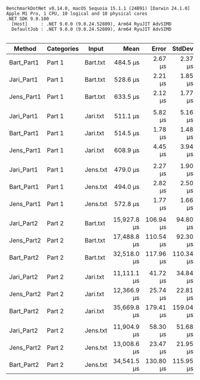 ```

BenchmarkDotNet v0.14.0, macOS Sequoia 15.1.1 (24B91) [Darwin 24.1.0]
Apple M1 Pro, 1 CPU, 10 logical and 10 physical cores
.NET SDK 9.0.100
  [Host]     : .NET 9.0.0 (9.0.24.52809), Arm64 RyuJIT AdvSIMD
  DefaultJob : .NET 9.0.0 (9.0.24.52809), Arm64 RyuJIT AdvSIMD


```
| Method     | Categories | Input    | Mean        | Error     | StdDev    | StdErr   | Min         | Q1          | Median      | Q3          | Max         | Op/s     | Allocated |
|----------- |----------- |--------- |------------:|----------:|----------:|---------:|------------:|------------:|------------:|------------:|------------:|---------:|----------:|
| Bart_Part1 | Part 1     | Bart.txt |    484.5 μs |   2.67 μs |   2.37 μs |  0.63 μs |    481.9 μs |    483.0 μs |    483.7 μs |    485.3 μs |    490.4 μs | 2,064.08 |         - |
| Jari_Part1 | Part 1     | Bart.txt |    528.6 μs |   2.21 μs |   1.85 μs |  0.51 μs |    525.4 μs |    527.7 μs |    528.1 μs |    529.8 μs |    532.2 μs | 1,891.95 |       1 B |
| Jens_Part1 | Part 1     | Bart.txt |    633.5 μs |   2.12 μs |   1.77 μs |  0.49 μs |    630.9 μs |    632.2 μs |    633.6 μs |    634.3 μs |    637.2 μs | 1,578.45 |       1 B |
|            |            |          |             |           |           |          |             |             |             |             |             |          |           |
| Jari_Part1 | Part 1     | Jari.txt |    511.1 μs |   5.82 μs |   5.16 μs |  1.38 μs |    506.2 μs |    507.2 μs |    510.0 μs |    511.4 μs |    523.0 μs | 1,956.52 |       1 B |
| Bart_Part1 | Part 1     | Jari.txt |    514.5 μs |   1.78 μs |   1.48 μs |  0.41 μs |    512.7 μs |    513.4 μs |    514.2 μs |    515.8 μs |    517.5 μs | 1,943.53 |       1 B |
| Jens_Part1 | Part 1     | Jari.txt |    608.9 μs |   4.45 μs |   3.94 μs |  1.05 μs |    604.8 μs |    606.0 μs |    607.8 μs |    611.3 μs |    619.2 μs | 1,642.23 |       1 B |
|            |            |          |             |           |           |          |             |             |             |             |             |          |           |
| Jari_Part1 | Part 1     | Jens.txt |    479.0 μs |   2.27 μs |   1.90 μs |  0.53 μs |    476.7 μs |    477.8 μs |    478.7 μs |    479.1 μs |    482.9 μs | 2,087.61 |         - |
| Bart_Part1 | Part 1     | Jens.txt |    494.0 μs |   2.82 μs |   2.50 μs |  0.67 μs |    490.7 μs |    492.7 μs |    492.8 μs |    495.0 μs |    499.0 μs | 2,024.49 |       1 B |
| Jens_Part1 | Part 1     | Jens.txt |    572.8 μs |   1.77 μs |   1.66 μs |  0.43 μs |    570.2 μs |    571.8 μs |    572.6 μs |    574.0 μs |    575.5 μs | 1,745.73 |       1 B |
|            |            |          |             |           |           |          |             |             |             |             |             |          |           |
| Jari_Part2 | Part 2     | Bart.txt | 15,927.8 μs | 106.94 μs |  94.80 μs | 25.34 μs | 15,828.4 μs | 15,866.4 μs | 15,882.2 μs | 15,987.2 μs | 16,148.2 μs |    62.78 |      23 B |
| Jens_Part2 | Part 2     | Bart.txt | 17,488.8 μs | 110.54 μs |  92.30 μs | 25.60 μs | 17,320.9 μs | 17,441.9 μs | 17,484.8 μs | 17,534.5 μs | 17,648.0 μs |    57.18 |      23 B |
| Bart_Part2 | Part 2     | Bart.txt | 32,518.0 μs | 117.96 μs | 110.34 μs | 28.49 μs | 32,341.8 μs | 32,456.6 μs | 32,497.1 μs | 32,579.9 μs | 32,728.7 μs |    30.75 |      46 B |
|            |            |          |             |           |           |          |             |             |             |             |             |          |           |
| Jari_Part2 | Part 2     | Jari.txt | 11,111.1 μs |  41.72 μs |  34.84 μs |  9.66 μs | 11,056.6 μs | 11,088.0 μs | 11,103.6 μs | 11,141.4 μs | 11,169.3 μs |    90.00 |      12 B |
| Jens_Part2 | Part 2     | Jari.txt | 12,366.9 μs |  25.74 μs |  22.81 μs |  6.10 μs | 12,338.3 μs | 12,349.8 μs | 12,358.2 μs | 12,382.9 μs | 12,416.4 μs |    80.86 |      12 B |
| Bart_Part2 | Part 2     | Jari.txt | 35,669.8 μs | 179.41 μs | 159.04 μs | 42.51 μs | 35,475.8 μs | 35,543.5 μs | 35,654.6 μs | 35,756.2 μs | 36,003.7 μs |    28.03 |      49 B |
|            |            |          |             |           |           |          |             |             |             |             |             |          |           |
| Jari_Part2 | Part 2     | Jens.txt | 11,904.9 μs |  58.30 μs |  51.68 μs | 13.81 μs | 11,848.1 μs | 11,860.2 μs | 11,895.6 μs | 11,944.4 μs | 12,017.9 μs |    84.00 |      12 B |
| Jens_Part2 | Part 2     | Jens.txt | 13,008.6 μs |  23.47 μs |  21.95 μs |  5.67 μs | 12,982.1 μs | 12,989.7 μs | 13,003.0 μs | 13,028.3 μs | 13,043.7 μs |    76.87 |      12 B |
| Bart_Part2 | Part 2     | Jens.txt | 34,541.5 μs | 130.80 μs | 115.95 μs | 30.99 μs | 34,354.9 μs | 34,447.5 μs | 34,535.8 μs | 34,617.3 μs | 34,740.7 μs |    28.95 |      49 B |
